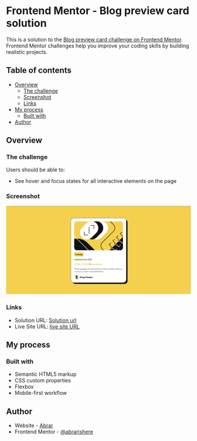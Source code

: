 # Frontend Mentor - Blog preview card solution

This is a solution to the [Blog preview card challenge on Frontend Mentor](https://www.frontendmentor.io/challenges/blog-preview-card-ckPaj01IcS). Frontend Mentor challenges help you improve your coding skills by building realistic projects.

## Table of contents

- [Overview](#overview)
  - [The challenge](#the-challenge)
  - [Screenshot](#screenshot)
  - [Links](#links)
- [My process](#my-process)
  - [Built with](#built-with)
- [Author](#author)

## Overview

### The challenge

Users should be able to:

- See hover and focus states for all interactive elements on the page

### Screenshot

![image of website](./screenshot.png)

### Links

- Solution URL: [Solution url](https://github.com/abrarishere/blogPreviewCardWeb)
- Live Site URL: [live site URL](https://abrarishere.github.io/blogPreviewCardWeb/)

## My process

### Built with

- Semantic HTML5 markup
- CSS custom properties
- Flexbox
- Mobile-first workflow

## Author

- Website - [Abrar](https://www.abrarishere.me)
- Frontend Mentor - [@abrarishere](https://www.frontendmentor.io/profile/abrarishere)
